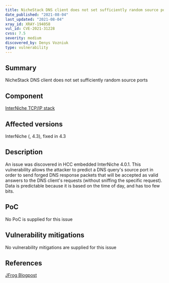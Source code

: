 ```yaml
---
title: NicheStack DNS client does not set sufficiently random source ports
date_published: "2021-08-04"
last_updated: "2021-08-04"
xray_id: XRAY-194058
vul_id: CVE-2021-31228
cvss: 7.5
severity: medium
discovered_by: Denys Vozniuk
type: vulnerability
---
```

## Summary
NicheStack DNS client does not set sufficiently random source ports

## Component

[InterNiche TCP/IP stack](https://www.hcc-embedded.com/products/networking/tcpip-applications)

## Affected versions

InterNiche (, 4.3), fixed in 4.3

## Description

An issue was discovered in HCC embedded InterNiche 4.0.1. This vulnerability allows the attacker to predict a DNS query's source port in order to send forged DNS response packets that will be accepted as valid answers to the DNS client's requests (without sniffing the specific request). Data is predictable because it is based on the time of day, and has too few bits.

## PoC

No PoC is supplied for this issue

## Vulnerability mitigations

No vulnerability mitigations are supplied for this issue

## References

[JFrog Blogpost](https://jfrog.com/blog/infrahalt-14-new-security-vulnerabilities-found-in-nichestack/)
